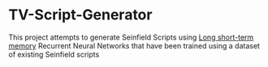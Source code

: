 # TV-Script-Generator

This project attempts to generate Seinfield Scripts using [Long short-term memory](https://en.wikipedia.org/wiki/Long_short-term_memory) Recurrent Neural Networks that have been trained using a dataset of existing Seinfield scripts
